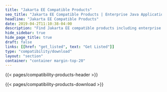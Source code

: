 ```yaml
---
title: "Jakarta EE Compatible Products"
seo_title: "Jakarta EE Compatible Products | Enterprise Java Application and Web Servers"
headline: "Jakarta EE Compatible Products"
date: 2019-04-2T11:10:38-04:00
description: "Find Jakarta EE compatible products including enterprise java application servers and platforms to build your cloud native Java application."
hide_sidebar: true
hide_page_title: true
draft: false
links: [[href: "get_listed", text: "Get Listed"]]
type: "compatibility/download"
layout: "section"
container: "container margin-top-20"
---
```


{{< pages/compatibility-products-header >}}

{{< pages/compatibility-products-download >}}